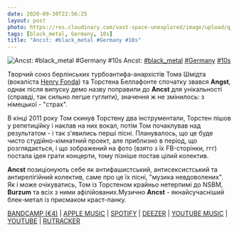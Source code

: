 ```yaml
---
date: 2020-09-30T22:56:25
layout: post
photo: https://res.cloudinary.com/vast-space-unexplored/image/upload/q_auto,dpr_auto,w_auto/photos/photo_1059_30-09-2020_22-56-24.jpg
tags: [black_metal, Germany, 10s]
title: "Ancst: #black_metal #Germany #10s"
---
```

![Ancst: #black_metal #Germany #10s](https://res.cloudinary.com/vast-space-unexplored/image/upload/q_auto,dpr_auto,w_auto/photos/photo_1059_30-09-2020_22-56-24.jpg)
Ancst: [#black_metal](/tags/#black_metal) [#Germany](/tags/#Germany) [#10s](/tags/#10s)

Творчий союз берлінських турбоантифа-анархістів Тома Шмідта (вокаліста [Henry Fonda](/2020-09-23-henry-fonda--dark-hardcore-germany-10s)) та Торстена Беллафонте спочатку звався **Angst**, однак після випуску демо назву поправили до **Ancst** для унікальності (справді, так сильно легше гуглити), значення ж не змінилось: з німецької - &quot;страх&quot;.

В кінці 2011 року Том скинув Торстену два інструментали, Торстен пішов у репетиційку і наклав на них вокал, потім Том почаклував над результатом - і так з&#39;явились перші пісні. Планувалось, що це буде чисто студійно-кімнатний проект, але приблизно в період, що розглядається, і що зображений на фото (взято з їх FB-сторінки, ггг) постала ідея грати концерти, тому пізніше постав цілий колектив.

**Ancst** позиціонують себе як антифашистський, антисексистський та антирелігійний колектив, саме про це їх пісні, &quot;музика невдоволених&quot;. Як і може очікуватись, Том із Торстеном крайньо нетерпимі до NSBM, **Burzum** та всіх з ними афілійованих.Музично **Ancst** - якнайсучасніший блек-метал із присмаком краст-панку.

[BANDCAMP (€4)](https://angstnoise.bandcamp.com/album/in-turmoil) \| [APPLE MUSIC](https://music.apple.com/us/album/in-turmoil/897551219) \| [SPOTIFY](https://open.spotify.com/album/6IxI8JONJwlYx43BopGfiP?si=pDsB6LTpR4uz4gihqfxIcQ) \| [DEEZER](https://deezer.page.link/fnRDWB6ttXhtjGKX9) \| [YOUTUBE MUSIC](https://music.youtube.com/playlist?list=OLAK5uy_noa97rFkophNtKc8sWhWLt7rnF7uOgO7o) \| [YOUTUBE](https://www.youtube.com/playlist?list=OLAK5uy_k6T-eBR8P74srZczQojGbMNNLv2BxFF2A) \| [RUTRACKER](https://rutracker.org/forum/viewtopic.php?t=5236010)